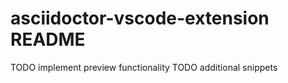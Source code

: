 # asciidoctor-vscode-extension README

TODO implement preview functionality
TODO additional snippets
